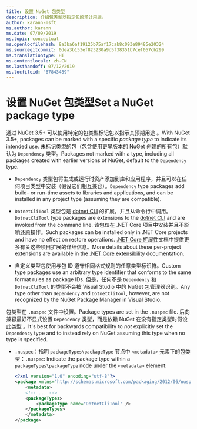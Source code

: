 ```yaml
---
title: 设置 NuGet 包类型
description: 介绍包类型以指示包的预计用途。
author: karann-msft
ms.author: karann
ms.date: 07/09/2019
ms.topic: conceptual
ms.openlocfilehash: 8a3ba6af19125b75af17cab8c093e89485e20324
ms.sourcegitcommit: 0dea3b153ef823230a9d5f38351b7cef057cb299
ms.translationtype: HT
ms.contentlocale: zh-CN
ms.lasthandoff: 07/12/2019
ms.locfileid: "67843489"
---
```

# <a name="set-a-nuget-package-type"></a><span data-ttu-id="ffb6c-103">设置 NuGet 包类型</span><span class="sxs-lookup"><span data-stu-id="ffb6c-103">Set a NuGet package type</span></span>

<span data-ttu-id="ffb6c-104">通过 NuGet 3.5+ 可以使用特定的包类型标记包以指示其预期用途  。</span><span class="sxs-lookup"><span data-stu-id="ffb6c-104">With NuGet 3.5+, packages can be marked with a specific *package type* to indicate its intended use.</span></span> <span data-ttu-id="ffb6c-105">未标记类型的包（包含使用更早版本的 NuGet 创建的所有包）默认为 `Dependency` 类型。</span><span class="sxs-lookup"><span data-stu-id="ffb6c-105">Packages not marked with a type, including all packages created with earlier versions of NuGet, default to the `Dependency` type.</span></span>

- <span data-ttu-id="ffb6c-106">`Dependency` 类型包将生成或运行时资产添加到库和应用程序，并且可以在任何项目类型中安装（假设它们相互兼容）。</span><span class="sxs-lookup"><span data-stu-id="ffb6c-106">`Dependency` type packages add build- or run-time assets to libraries and applications, and can be installed in any project type (assuming they are compatible).</span></span>

- <span data-ttu-id="ffb6c-107">`DotnetCliTool` 类型包是 [dotnet CLI](/dotnet/articles/core/tools/index) 的扩展，并且从命令行中调用。</span><span class="sxs-lookup"><span data-stu-id="ffb6c-107">`DotnetCliTool` type packages are extensions to the [dotnet CLI](/dotnet/articles/core/tools/index) and are invoked from the command line.</span></span> <span data-ttu-id="ffb6c-108">该包仅在 .NET Core 项目中安装并且不影响还原操作。</span><span class="sxs-lookup"><span data-stu-id="ffb6c-108">Such packages can be installed only in .NET Core projects and have no effect on restore operations.</span></span> <span data-ttu-id="ffb6c-109">[.NET Core 扩展性](/dotnet/articles/core/tools/extensibility#per-project-based-extensibility)文档中提供更多有关这些项目扩展的详细信息。</span><span class="sxs-lookup"><span data-stu-id="ffb6c-109">More details about these per-project extensions are available in the  [.NET Core extensibility](/dotnet/articles/core/tools/extensibility#per-project-based-extensibility) documentation.</span></span>

- <span data-ttu-id="ffb6c-110">自定义类型包使用与包 ID 遵守相同格式规则的任意类型标识符。</span><span class="sxs-lookup"><span data-stu-id="ffb6c-110">Custom type packages use an arbitrary type identifier that conforms to the same format rules as package IDs.</span></span> <span data-ttu-id="ffb6c-111">但是，任何不是 `Dependency` 和 `DotnetCliTool` 的类型不会被 Visual Studio 中的 NuGet 包管理器识别。</span><span class="sxs-lookup"><span data-stu-id="ffb6c-111">Any type other than `Dependency` and `DotnetCliTool`, however, are not recognized by the NuGet Package Manager in Visual Studio.</span></span>

<span data-ttu-id="ffb6c-112">包类型在 `.nuspec` 文件中设置。</span><span class="sxs-lookup"><span data-stu-id="ffb6c-112">Package types are set in the `.nuspec` file.</span></span> <span data-ttu-id="ffb6c-113">后向兼容最好不显式设置 `Dependency` 类型，而是依赖 NuGet 在没有指定类型时假设此类型  。</span><span class="sxs-lookup"><span data-stu-id="ffb6c-113">It's best for backwards compatibility to *not* explicitly set the `Dependency` type and to instead rely on NuGet assuming this type when no type is specified.</span></span>

- <span data-ttu-id="ffb6c-114">`.nuspec`：指明 `packageTypes\packageType` 节点中 `<metadata>` 元素下的包类型：</span><span class="sxs-lookup"><span data-stu-id="ffb6c-114">`.nuspec`: Indicate the package type within a `packageTypes\packageType` node under the `<metadata>` element:</span></span>

    ```xml
    <?xml version="1.0" encoding="utf-8"?>
    <package xmlns="http://schemas.microsoft.com/packaging/2012/06/nuspec.xsd">
        <metadata>
        <!-- ... -->
        <packageTypes>
            <packageType name="DotnetCliTool" />
        </packageTypes>
        </metadata>
    </package>
    ```
